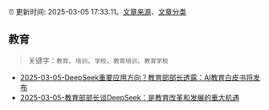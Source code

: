 :alarm_clock: 更新时间: 2025-03-05 17:33:11。[文章来源](/README.md)、[文章分类](/TAGS.md)

## 教育


> 关键字：`教育`、`培训`、`学校`、`教育培训`、`教育学校`



- [2025-03-05-DeepSeek重要应用方向？教育部部长透露：AI教育白皮书将发布](https://www.cls.cn/detail/1961914) 
- [2025-03-05-教育部部长谈DeepSeek：是教育改革和发展的重大机遇](https://www.cls.cn/detail/1961661) 
